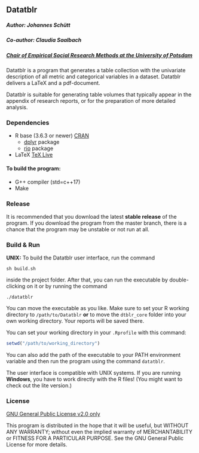 ## Datatblr
##### Author: Johannes Schütt
##### Co-author: Claudia Saalbach

##### [Chair of Empirical Social Research Methods at the University of Potsdam](https://uni-potsdam.de/soziologie-methoden)

Datatblr is a program that generates a table collection with the univariate description of all metric and categorical variables in a dataset. Datatblr delivers a LaTeX and a pdf-document.

Datatblr is suitable for generating table volumes that typically appear in the appendix of research reports, or for the preparation of more detailed analysis.

### Dependencies
* R base (3.6.3 or newer)  [CRAN](https://cloud.r-project.org/)
  * [dplyr](https://cran.r-project.org/web/packages/dplyr/index.html) package
  * [rio](https://cran.r-project.org/web/packages/rio/index.html) package
* LaTeX [TeX Live](https://www.tug.org/texlive/)

#### To build the program:
* G++ compiler (std=c++17)
* Make

### Release

It is recommended that you download the latest **stable release** of the program. If you download the program from the master branch, there is a chance that the program may be unstable or not run at all.

### Build & Run
**UNIX:**
To build the Datatblr user interface, run the command

```shell
sh build.sh
```

inside the project folder. After that, you can run the executable by double-clicking on it or by running the command

```shell
./datatblr
```

You can move the executable as you like. Make sure to set your R working directory to `/path/to/Datatblr` **or** to move the `dtblr_core` folder into your own working directory. Your reports will be saved there.

You can set your working directory in your `.Rprofile` with this command:

```R
setwd("/path/to/working_directory")
```

You can also add the path of the executable to your PATH environment variable and then run the program using the command `datatblr`.

The user interface is compatible with UNIX systems. If you are running **Windows**, you have to work directly with the R files! (You might want to check out the lite version.)

### License
[GNU General Public License v2.0 only](https://github.com/johschuett/Datatblr/blob/master/GPL-2.0)

This program is distributed in the hope that it will be useful, but WITHOUT ANY WARRANTY; without even the implied warranty of
MERCHANTABILITY or FITNESS FOR A PARTICULAR PURPOSE. See the GNU General Public License for more details.
